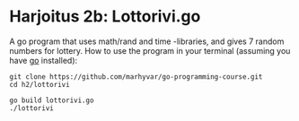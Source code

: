 # Harjoitus 2b: Lottorivi.go

A go program that uses math/rand and time -libraries, and gives 7 random numbers for lottery.
How to use the program in your terminal (assuming you have [go](https://golang.org/) installed):
```
git clone https://github.com/marhyvar/go-programming-course.git
cd h2/lottorivi
```

```
go build lottorivi.go
./lottorivi 
```

